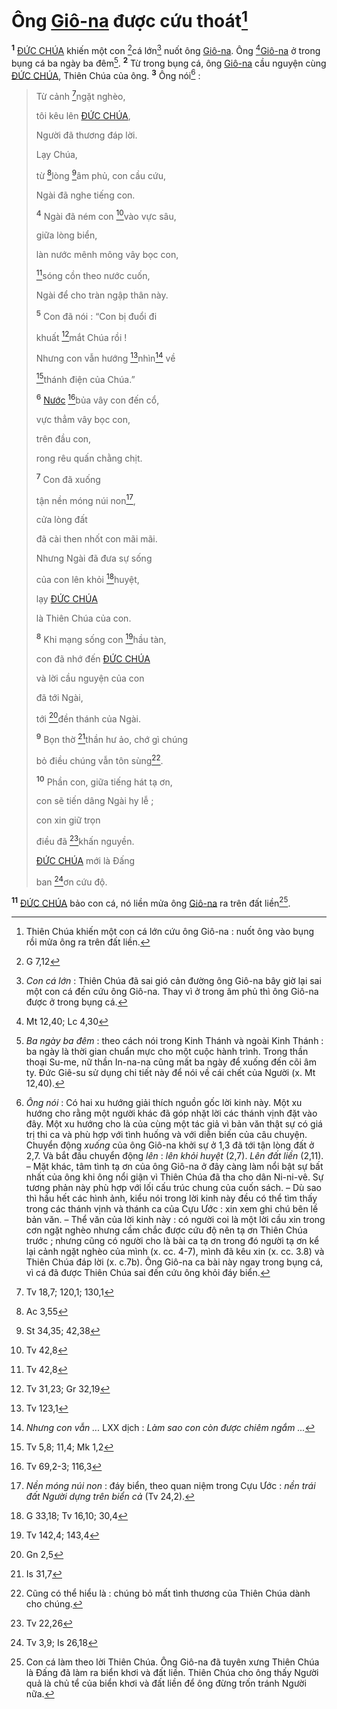 # Ông [Giô-na]() được cứu thoát[^1-5b14c7ef-c6de-477e-a158-9b6c4865350d]

<sup><b>1</b></sup> [ĐỨC CHÚA]() khiến một con [^1@-5b14c7ef-c6de-477e-a158-9b6c4865350d]cá lớn[^2-5b14c7ef-c6de-477e-a158-9b6c4865350d] nuốt ông [Giô-na](). Ông [^2@-5b14c7ef-c6de-477e-a158-9b6c4865350d][Giô-na]() ở trong bụng cá ba ngày ba đêm[^3-5b14c7ef-c6de-477e-a158-9b6c4865350d]. <sup><b>2</b></sup> Từ trong bụng cá, ông [Giô-na]() cầu nguyện cùng [ĐỨC CHÚA](), Thiên Chúa của ông. <sup><b>3</b></sup> Ông nói[^4-5b14c7ef-c6de-477e-a158-9b6c4865350d] :

> Từ cảnh [^3@-5b14c7ef-c6de-477e-a158-9b6c4865350d]ngặt nghèo,
>
> tôi kêu lên [ĐỨC CHÚA](),
>
> Người đã thương đáp lời.
>
> Lạy Chúa,
>
> từ [^4@-5b14c7ef-c6de-477e-a158-9b6c4865350d]lòng [^5@-5b14c7ef-c6de-477e-a158-9b6c4865350d]âm phủ, con cầu cứu,
>
> Ngài đã nghe tiếng con.
>
> <sup><b>4</b></sup> Ngài đã ném con [^6@-5b14c7ef-c6de-477e-a158-9b6c4865350d]vào vực sâu,
>
> giữa lòng biển,
>
> làn nước mênh mông vây bọc con,
>
> [^7@-5b14c7ef-c6de-477e-a158-9b6c4865350d]sóng cồn theo nước cuốn,
>
> Ngài để cho tràn ngập thân này.
>
> <sup><b>5</b></sup> Con đã nói : “Con bị đuổi đi
>
> khuất [^8@-5b14c7ef-c6de-477e-a158-9b6c4865350d]mắt Chúa rồi !
>
> Nhưng con vẫn hướng [^9@-5b14c7ef-c6de-477e-a158-9b6c4865350d]nhìn[^5-5b14c7ef-c6de-477e-a158-9b6c4865350d] về
>
> [^10@-5b14c7ef-c6de-477e-a158-9b6c4865350d]thánh điện của Chúa.”
>
> <sup><b>6</b></sup> [Nước]() [^11@-5b14c7ef-c6de-477e-a158-9b6c4865350d]bủa vây con đến cổ,
>
> vực thẳm vây bọc con,
>
> trên đầu con,
>
> rong rêu quấn chằng chịt.
>
> <sup><b>7</b></sup> Con đã xuống
>
> tận nền móng núi non[^6-5b14c7ef-c6de-477e-a158-9b6c4865350d],
>
> cửa lòng đất
>
> đã cài then nhốt con mãi mãi.
>
> Nhưng Ngài đã đưa sự sống
>
> của con lên khỏi [^12@-5b14c7ef-c6de-477e-a158-9b6c4865350d]huyệt,
>
> lạy [ĐỨC CHÚA]()
>
> là Thiên Chúa của con.
>
> <sup><b>8</b></sup> Khi mạng sống con [^13@-5b14c7ef-c6de-477e-a158-9b6c4865350d]hầu tàn,
>
> con đã nhớ đến [ĐỨC CHÚA]()
>
> và lời cầu nguyện của con
>
> đã tới Ngài,
>
> tới [^14@-5b14c7ef-c6de-477e-a158-9b6c4865350d]đền thánh của Ngài.
>
> <sup><b>9</b></sup> Bọn thờ [^15@-5b14c7ef-c6de-477e-a158-9b6c4865350d]thần hư ảo, chớ gì chúng
>
> bỏ điều chúng vẫn tôn sùng[^7-5b14c7ef-c6de-477e-a158-9b6c4865350d].
>
> <sup><b>10</b></sup> Phần con, giữa tiếng hát tạ ơn,
>
> con sẽ tiến dâng Ngài hy lễ ;
>
> con xin giữ trọn
>
> điều đã [^16@-5b14c7ef-c6de-477e-a158-9b6c4865350d]khấn nguyền.
>
> [ĐỨC CHÚA]() mới là Đấng
>
> ban [^17@-5b14c7ef-c6de-477e-a158-9b6c4865350d]ơn cứu độ.

<sup><b>11</b></sup> [ĐỨC CHÚA]() bảo con cá, nó liền mửa ông [Giô-na]() ra trên đất liền[^8-5b14c7ef-c6de-477e-a158-9b6c4865350d].

[^1-5b14c7ef-c6de-477e-a158-9b6c4865350d]: Thiên Chúa khiến một con cá lớn cứu ông Giô-na : nuốt ông vào bụng rồi mửa ông ra trên đất liền.

[^2-5b14c7ef-c6de-477e-a158-9b6c4865350d]: _Con cá lớn_ : Thiên Chúa đã sai gió cản đường ông Giô-na bây giờ lại sai một con cá đến cứu ông Giô-na. Thay vì ở trong âm phủ thì ông Giô-na được ở trong bụng cá.

[^3-5b14c7ef-c6de-477e-a158-9b6c4865350d]: _Ba ngày ba đêm_ : theo cách nói trong Kinh Thánh và ngoài Kinh Thánh : ba ngày là thời gian chuẩn mực cho một cuộc hành trình. Trong thần thoại Su-me, nữ thần In-na-na cũng mất ba ngày để xuống đến cõi âm ty. Đức Giê-su sử dụng chi tiết này để nói về cái chết của Người (x. Mt 12,40).

[^4-5b14c7ef-c6de-477e-a158-9b6c4865350d]:
    _Ông nói_ : Có hai xu hướng giải thích nguồn gốc lời kinh này. Một xu hướng cho rằng một người khác đã góp nhặt lời các thánh vịnh đặt vào đây. Một xu hướng cho là của cùng một tác giả vì bản văn thật sự có giá trị thi ca và phù hợp với tình huống và với diễn biến của câu chuyện. Chuyển động _xuống_ của ông Giô-na khởi sự ở 1,3 đã tới tận lòng đất ở 2,7. Và bắt đầu chuyển động _lên_ : _lên khỏi huyệt_ (2,7). _Lên đất liền_ (2,11). – Mặt khác, tâm tình tạ ơn của ông Giô-na ở đây càng làm nổi bật sự bất nhất của ông khi ông nổi giận vì Thiên Chúa đã tha cho dân Ni-ni-vê. Sự tương phản này phù hợp với lối cấu trúc chung của cuốn sách. – Dù sao thì hầu hết các hình ảnh, kiểu nói trong lời kinh này đều có thể tìm thấy trong các thánh vịnh và thánh ca của Cựu Ước : xin xem ghi chú bên lề bản văn. – Thể văn của lời kinh này : có người coi là một lời cầu xin trong cơn ngặt nghèo nhưng cầm chắc được cứu độ nên tạ ơn Thiên Chúa trước ; nhưng cũng có người cho là bài ca tạ ơn trong đó người tạ ơn kể lại cảnh ngặt nghèo của mình (x. cc. 4-7), mình đã kêu xin (x. cc. 3.8) và Thiên Chúa đáp lời (x. c.7b). Ông Giô-na ca bài này ngay trong bụng cá, vì cá đã được Thiên Chúa sai đến cứu ông khỏi đáy biển.
    [^5-5b14c7ef-c6de-477e-a158-9b6c4865350d]: _Nhưng con vẫn ..._ LXX dịch : _Làm sao con còn được chiêm ngắm ..._
    [^6-5b14c7ef-c6de-477e-a158-9b6c4865350d]: _Nền móng núi non_ : đáy biển, theo quan niệm trong Cựu Ước : _nền trái đất Người dựng trên biển cả_ (Tv 24,2).
    [^7-5b14c7ef-c6de-477e-a158-9b6c4865350d]: Cũng có thể hiểu là : chúng bỏ mất tình thương của Thiên Chúa dành cho chúng.
    [^8-5b14c7ef-c6de-477e-a158-9b6c4865350d]: Con cá làm theo lời Thiên Chúa. Ông Giô-na đã tuyên xưng Thiên Chúa là Đấng đã làm ra biển khơi và đất liền. Thiên Chúa cho ông thấy Người quả là chủ tể của biển khơi và đất liền để ông đừng trốn tránh Người nữa.
    [^1@-5b14c7ef-c6de-477e-a158-9b6c4865350d]: G 7,12
    [^2@-5b14c7ef-c6de-477e-a158-9b6c4865350d]: Mt 12,40; Lc 4,30
    [^3@-5b14c7ef-c6de-477e-a158-9b6c4865350d]: Tv 18,7; 120,1; 130,1
    [^4@-5b14c7ef-c6de-477e-a158-9b6c4865350d]: Ac 3,55
    [^5@-5b14c7ef-c6de-477e-a158-9b6c4865350d]: St 34,35; 42,38
    [^6@-5b14c7ef-c6de-477e-a158-9b6c4865350d]: Tv 42,8
    [^7@-5b14c7ef-c6de-477e-a158-9b6c4865350d]: Tv 42,8
    [^8@-5b14c7ef-c6de-477e-a158-9b6c4865350d]: Tv 31,23; Gr 32,19
    [^9@-5b14c7ef-c6de-477e-a158-9b6c4865350d]: Tv 123,1
    [^10@-5b14c7ef-c6de-477e-a158-9b6c4865350d]: Tv 5,8; 11,4; Mk 1,2
    [^11@-5b14c7ef-c6de-477e-a158-9b6c4865350d]: Tv 69,2-3; 116,3
    [^12@-5b14c7ef-c6de-477e-a158-9b6c4865350d]: G 33,18; Tv 16,10; 30,4
    [^13@-5b14c7ef-c6de-477e-a158-9b6c4865350d]: Tv 142,4; 143,4
    [^14@-5b14c7ef-c6de-477e-a158-9b6c4865350d]: Gn 2,5
    [^15@-5b14c7ef-c6de-477e-a158-9b6c4865350d]: Is 31,7
    [^16@-5b14c7ef-c6de-477e-a158-9b6c4865350d]: Tv 22,26
    [^17@-5b14c7ef-c6de-477e-a158-9b6c4865350d]: Tv 3,9; Is 26,18
